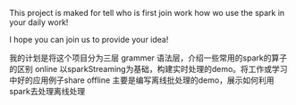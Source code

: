 This project is maked for tell who is first join work how wo use the spark in your daily work!

I hope you can join us to provide your idea!

我的计划是将这个项目分为三层
grammer   语法层，介绍一些常用的spark的算子的区别
online    以sparkStreaming为基础，构建实时处理的demo。将工作或学习中好的应用例子share
offline   主要是编写离线批处理的demo，展示如何利用spark去处理离线处理
